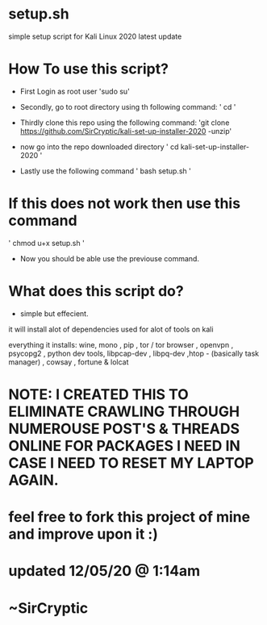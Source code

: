 # setup.sh
simple setup script for Kali Linux 2020 latest update

# How To use this script?

- First Login as root user 
'sudo su'

- Secondly, go to root directory using th following command:
' cd '

- Thirdly clone this repo using the following command:
'git clone https://github.com/SirCryptic/kali-set-up-installer-2020 -unzip'

- now go into the repo downloaded directory
' cd kali-set-up-installer-2020 '

- Lastly use the following command
' bash setup.sh '

# If this does not work then use this command
' chmod u+x setup.sh '
- Now you should be able use the previouse command.


# What does this script do?

- simple but effecient.

it will install alot of dependencies used for alot of tools on kali

everything it installs: wine, mono , pip , tor / tor browser , openvpn , psycopg2 , python dev tools, libpcap-dev , libpq-dev ,htop - (basically task manager) , cowsay , fortune & lolcat

# NOTE: I CREATED THIS TO ELIMINATE CRAWLING THROUGH NUMEROUSE POST'S & THREADS ONLINE FOR PACKAGES I NEED IN CASE I NEED TO RESET MY LAPTOP AGAIN.

# feel free to fork this project of mine and improve upon it :)
# updated 12/05/20 @ 1:14am
# ~SirCryptic
